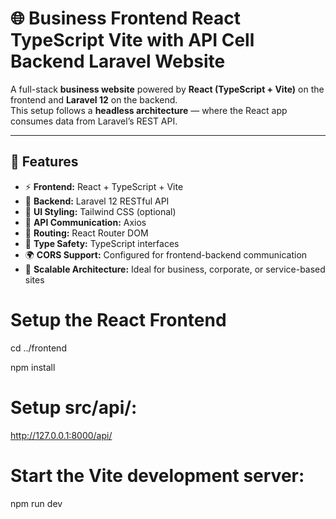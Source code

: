 # 🌐 Business Frontend React TypeScript Vite with API Cell Backend Laravel Website

A full-stack **business website** powered by **React (TypeScript + Vite)** on the frontend and **Laravel 12** on the backend.  
This setup follows a **headless architecture** — where the React app consumes data from Laravel’s REST API.

---

## 🚀 Features

- ⚡ **Frontend:** React + TypeScript + Vite
- 🧩 **Backend:** Laravel 12 RESTful API
- 🎨 **UI Styling:** Tailwind CSS (optional)
- 🔄 **API Communication:** Axios
- 🧭 **Routing:** React Router DOM
- 🧠 **Type Safety:** TypeScript interfaces
- 🌍 **CORS Support:** Configured for frontend-backend communication
- 🧱 **Scalable Architecture:** Ideal for business, corporate, or service-based sites

# Setup the React Frontend

cd ../frontend

npm install

# Setup src/api/:

http://127.0.0.1:8000/api/

# Start the Vite development server:

npm run dev
